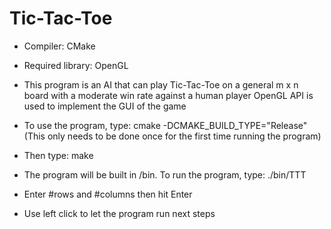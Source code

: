 # Tic-Tac-Toe

- Compiler: CMake

- Required library: OpenGL

- This program is an AI that can play Tic-Tac-Toe on a general m x n board with a moderate win rate against a human player OpenGL API is used to implement the GUI of the game

- To use the program, type: cmake -DCMAKE_BUILD_TYPE="Release" (This only needs to be done once for the first time running the program)

- Then type: make

- The program will be built in /bin. To run the program, type: ./bin/TTT

- Enter #rows and #columns then hit Enter

- Use left click to let the program run next steps

